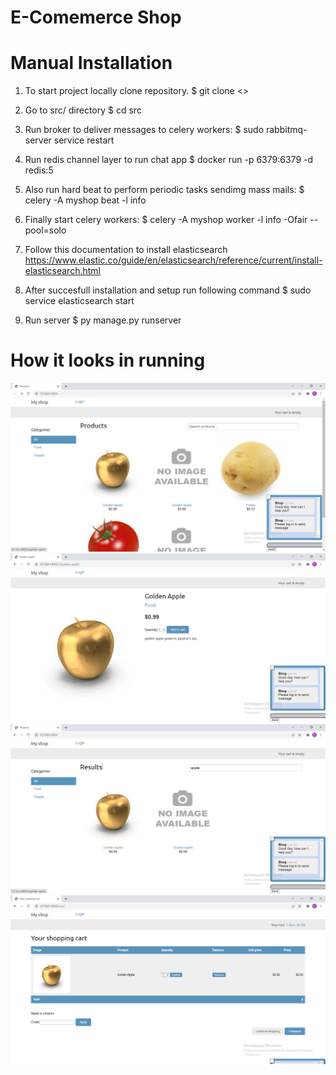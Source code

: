 # E-Comemerce Shop

# Manual Installation 

1. To start project locally clone repository.
    $ git clone <> 

2. Go to src/ directory
    $ cd src

3. Run broker to deliver messages to celery workers:
    $ sudo rabbitmq-server service restart

4. Run redis channel layer to run chat app
    $ docker run -p 6379:6379 -d redis:5

6. Also run hard beat to perform periodic tasks sendimg mass mails:
    $ celery -A myshop beat -l info

7. Finally start celery workers:
    $ celery -A myshop worker -l info -Ofair --pool=solo

8. Follow this documentation to install elasticsearch https://www.elastic.co/guide/en/elasticsearch/reference/current/install-elasticsearch.html
    

9. After succesfull installation and setup run following command 
    $ sudo service elasticsearch start

10. Run server
    $ py manage.py runserver

# How it looks in running

![Main page](media/view/ecommerce_main.png)
![Product](media/view/e-commerce_detail.png)
![Product search](media/view/e-commerce_search.png)
![Product in the cart](media/view/e-commerce_cart.png)
